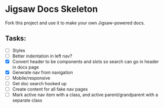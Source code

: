 # Jigsaw Docs Skeleton

Fork this project and use it to make your own Jigsaw-powered docs.


## Tasks:
- [ ] Styles
- [ ] Better indentation in left nav?
- [x] Convert header to be components and slots so search can go in header in docs page
- [x] Generate nav from navigation
- [ ] Mobile/responsive
- [ ] Get doc search hooked up
- [ ] Create content for all fake nav pages
- [ ] Mark active nav item with a class, and active parent/grandparent with a separate class
